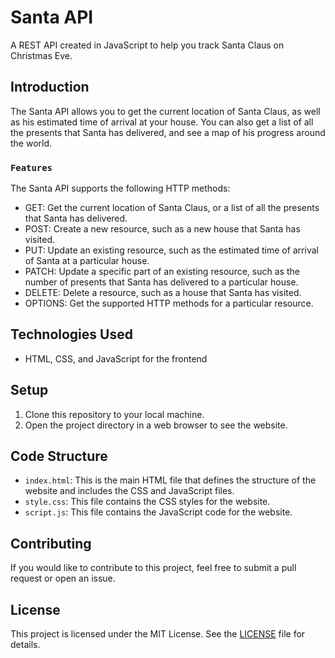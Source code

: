 # Santa API
A REST API created in JavaScript to help you track Santa Claus on Christmas Eve.

## Introduction
The Santa API allows you to get the current location of Santa Claus, as well as his estimated time of arrival at your house. You can also get a list of all the presents that Santa has delivered, and see a map of his progress around the world.


### `Features`
The Santa API supports the following HTTP methods:

- GET: Get the current location of Santa Claus, or a list of all the presents that Santa has delivered.
- POST: Create a new resource, such as a new house that Santa has visited.
- PUT: Update an existing resource, such as the estimated time of arrival of Santa at a particular house.
- PATCH: Update a specific part of an existing resource, such as the number of presents that Santa has delivered to a particular house.
- DELETE: Delete a resource, such as a house that Santa has visited.
- OPTIONS: Get the supported HTTP methods for a particular resource.


## Technologies Used

- HTML, CSS, and JavaScript for the frontend

## Setup

1. Clone this repository to your local machine.
2. Open the project directory in a web browser to see the website.

## Code Structure

- `index.html`: This is the main HTML file that defines the structure of the website and includes the CSS and JavaScript files.
- `style.css`: This file contains the CSS styles for the website.
- `script.js`: This file contains the JavaScript code for the website.

## Contributing

If you would like to contribute to this project, feel free to submit a pull request or open an issue.

## License

This project is licensed under the MIT License. See the [LICENSE](LICENSE) file for details.

